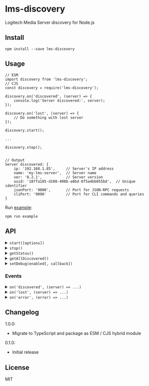 # lms-discovery

Logitech Media Server discovery for Node.js

## Install

```
npm install --save lms-discovery
```

## Usage

```
// ESM
import discovery from 'lms-discovery';
// CJS
const discovery = require('lms-discovery');

discovery.on('discovered', (server) => {
    console.log('Server discovered:', server);
});

discovery.on('lost', (server) => {
    // Do something with lost server
});

discovery.start();

...

discovery.stop();


// Output
Server discovered: {
    ip: '192.168.1.85',     // Server's IP address
    name: 'my-lms-server',  // Server name
    ver: '8.2.1',           // Server version
    uuid: '187fa185-d108-408b-a8bd-8f5a4bb855bd',  // Unique identifier
    jsonPort: '9000',       // Port for JSON-RPC requests
    cliPort: '9090'         // Port for CLI commands and queries   
}

```

Run [example](example/index.ts):
```
npm run example
```

## API

<details>
<summary><code>start([options])</code></summary>
<br />

<p>Starts the discovery service.</p>

**Params**

- `options`: (*optional* and *all properties optional*)
    - `broadcastAddress`: (string) network address used to transmit discovery requests. Default: `255.255.255.255`.
    - `discoveredTTL`: (number) how long in milliseconds to wait for a discovered server to respond to a subsqeuent discovery request before it is presumed lost. *Only applicable for servers that do not advertise `cliPort`.* Default: `60000` (60 seconds).
    - `discoverInterval`: (number) how often in milliseconds to broadcast discovery requests. Default: `30000` (30 seconds).

> `discoveredTTL` must be larger than `discoverInterval`.

---
</details>

<details>
<summary><code>stop()</code></summary>
<br />

<p>Stops the discovery service.</p>

---
</details>

<details>
<summary><code>getStatus()</code></summary>
<br />

<p>Gets the status of the discovery service.</p>

**Returns**

`running` or `stop`

---
</details>

<details>
<summary><code>getAllDiscovered()</code></summary>
<br />

<p>Gets all servers discovered so far.</p>

**Returns**

Array<[ServerInfo](docs/api/interfaces/ServerInfo.md)>

---
</details>

<details>
<summary><code>setDebug(enabled[, callback])</code></summary>
<br />

<p>Whether to enable debug messages.</p>

**Params**
- `enabled`: (boolean)
- `callback`: (function)
    - If specified, debug messages will be passed to `callback`.
    - If not specified, debug messages will be printed to console.

---
</details>

### Events

<details>
<summary><code>on('discovered', (server) => ...)</code></summary>
<br />

<p>Emitted when a server is discovered.</p>

**Listener Params**
- `server`: [ServerInfo](docs/api/interfaces/ServerInfo.md)

---
</details>

<details>
<summary><code>on('lost', (server) => ...)</code></summary>
<br />

Emitted when a server is lost.

**Listener Params**
- `server`: [ServerInfo](docs/api/interfaces/ServerInfo.md)

---
</details>

<details>
<summary><code>on('error', (error) => ...)</code></summary>
<br />

<p>Emitted when an error has occurred.</p>

**Listener Params**
- `error`: (any)

---
</details>


## Changelog

1.0.0:
- Migrate to TypeScript and package as ESM / CJS hybrid module

0.1.0:
- Initial release

## License
MIT
